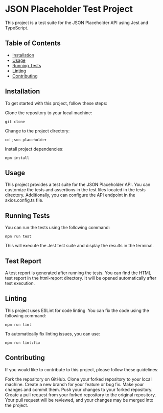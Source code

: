# JSON Placeholder Test Project

This project is a test suite for the JSON Placeholder API using Jest and TypeScript.

## Table of Contents

- [Installation](#installation)
- [Usage](#usage)
- [Running Tests](#running-tests)
- [Linting](#linting)
- [Contributing](#contributing)

## Installation

To get started with this project, follow these steps:

Clone the repository to your local machine:

```shell
git clone 
```

Change to the project directory:

```shell
cd json-placeholder
```

Install project dependencies:
```shell
npm install
```

## Usage
This project provides a test suite for the JSON Placeholder API. You can customize the tests and assertions in the test files located in the tests directory. Additionally, you can configure the API endpoint in the axios.config.ts file.

## Running Tests
You can run the tests using the following command:
````
npm run test
````
This will execute the Jest test suite and display the results in the terminal.

## Test Report
A test report is generated after running the tests. You can find the HTML test report in the html-report directory. It will be opened automatically after test execution.

## Linting
This project uses ESLint for code linting. You can fix the code using the following command:
```shell
npm run lint
```
To automatically fix linting issues, you can use:
```shell
npm run lint:fix
```

## Contributing
If you would like to contribute to this project, please follow these guidelines:

Fork the repository on GitHub.
Clone your forked repository to your local machine.
Create a new branch for your feature or bug fix.
Make your changes and commit them.
Push your changes to your forked repository.
Create a pull request from your forked repository to the original repository.
Your pull request will be reviewed, and your changes may be merged into the project.
